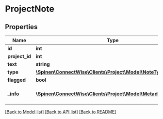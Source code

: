 # ProjectNote

## Properties
Name | Type | Description | Notes
------------ | ------------- | ------------- | -------------
**id** | **int** |  | [optional] 
**project_id** | **int** |  | [optional] 
**text** | **string** |  | 
**type** | [**\Spinen\ConnectWise\Clients\Project\Model\NoteTypeReference**](NoteTypeReference.md) |  | [optional] 
**flagged** | **bool** |  | [optional] 
**_info** | [**\Spinen\ConnectWise\Clients\Project\Model\Metadata**](Metadata.md) | Metadata of the entity | [optional] 

[[Back to Model list]](../README.md#documentation-for-models) [[Back to API list]](../README.md#documentation-for-api-endpoints) [[Back to README]](../README.md)



